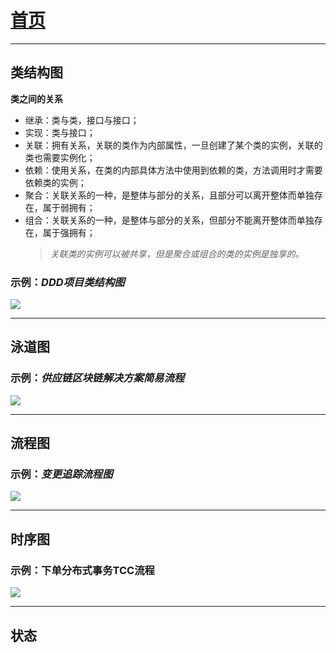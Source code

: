 # [首页](/blog/)

***

## 类结构图

**类之间的关系**

- 继承：类与类，接口与接口；
- 实现：类与接口；
- 关联：拥有关系，关联的类作为内部属性，一旦创建了某个类的实例，关联的类也需要实例化；
- 依赖：使用关系，在类的内部具体方法中使用到依赖的类，方法调用时才需要依赖类的实例；
- 聚合：关联关系的一种，是整体与部分的关系，且部分可以离开整体而单独存在，属于弱拥有；
- 组合：关联关系的一种，是整体与部分的关系，但部分不能离开整体而单独存在，属于强拥有；
    >  *关联类的实例可以被共享，但是聚合或组合的类的实例是独享的。*

### 示例：*DDD项目类结构图*

![](/blog/pic/DDD架构类结构图.png)

***

## 泳道图

### 示例：*供应链区块链解决方案简易流程*

![](/blog/pic/区块链解决方案简易流程.png)

***

## 流程图


### 示例：*变更追踪流程图*

![](/blog/pic/变更追踪流程.png)

***

## 时序图

### 示例：下单分布式事务TCC流程

![](/blog/pic/变更追踪流程.png)

***

## 状态
